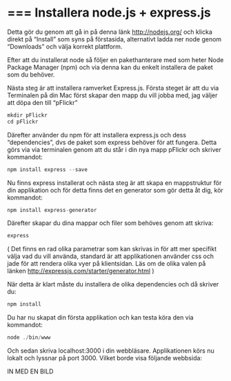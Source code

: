 ===
Installera node.js + express.js
===

Detta gör du genom att gå in på denna länk http://nodejs.org/ och klicka direkt på “Install” som syns på förstasida, alternativt ladda ner node genom “Downloads” och välja korrekt plattform. 

Efter att du installerat node så följer en pakethanterare med som heter Node Package Manager (npm) och via denna kan du enkelt installera de paket som du behöver. 

Nästa steg är att installera ramverket Express.js. Första steget är att du via Terminalen på din Mac först skapar den mapp du vill jobba med, jag väljer att döpa den till “pFlickr” 

```javascript
mkdir pFlickr
cd pFlickr
```

Därefter använder du npm för att installera express.js och dess “dependencies”, dvs de paket som express behöver för att fungera. Detta görs via via terminalen genom att du står i din nya mapp pFlickr och skriver kommandot:

```javascript
npm install express --save
```

Nu finns express installerat och nästa steg är att skapa en mappstruktur för din applikation och för detta finns det en generator som gör detta åt dig, kör kommandot:

```javascript
npm install express-generator
```

Därefter skapar du dina mappar och filer som behöves genom att skriva:

```javascript
express
```

( Det finns en rad olika parametrar som kan skrivas in för att mer specifikt välja vad du vill använda, standard är att applikationen använder css och jade för att rendera olika vyer på klientsidan. Läs om de olika valen på länken http://expressjs.com/starter/generator.html )

När detta är klart måste du installera de olika dependencies och då skriver du:

```javascript
npm install
```

Du har nu skapat din första applikation och kan testa köra den via kommandot:

```javascript
node ./bin/www
```

Och sedan skriva localhost:3000 i din webbläsare. Applikationen körs nu lokalt och lyssnar på port 3000.  Vilket borde visa följande webbsida:

IN MED EN BILD


